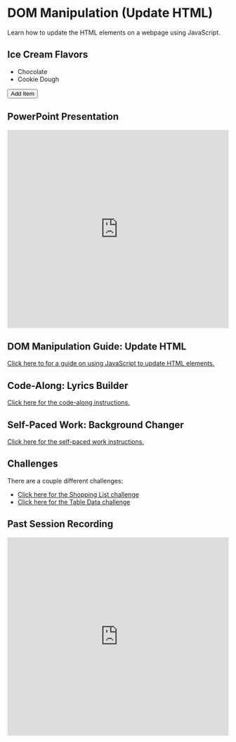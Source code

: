 # DOM Manipulation (Update HTML)

Learn how to update the HTML elements on a webpage using JavaScript.
<h2>Ice Cream Flavors</h2>
<ul id="itemList">
        <li>Chocolate</li>
        <li>Cookie Dough</li>
    </ul>

<button onclick="addItem()">Add Item</button>

 <script>
        function addItem() {
            let newItem = document.createElement('li');
            newItem.textContent = prompt('What item would you like to add?');
            document.getElementById('itemList').appendChild(newItem);
        }
    </script>

## PowerPoint Presentation

<iframe src='https://view.officeapps.live.com/op/embed.aspx?src=https://hylandtechclub.com/web-102/DomManipulationContinued/DomManipulationContinued.pptx' width='100%' height='450px' frameborder='0'></iframe>

## DOM Manipulation Guide: Update HTML

[Click here to for a guide on using JavaScript to update HTML elements.](DomManipulationUpdateHtml.md)

## Code-Along: Lyrics Builder

[Click here for the code-along instructions.](LyricsCodeAlong.md)

## Self-Paced Work: Background Changer

[Click here for the self-paced work instructions.](SelfPacedWork.md)

## Challenges

There are a couple different challenges:

- [Click here for the Shopping List challenge](Challenges/ShoppingListChallenge.md)
- [Click here for the Table Data challenge](Challenges/TableDataChallenge.md)

## Past Session Recording

<iframe width="100%" height="450px" src="https://www.youtube.com/embed/NJYJDe5dbrk" title="YouTube video player" frameborder="0" allow="accelerometer; autoplay; clipboard-write; encrypted-media; gyroscope; picture-in-picture" allowfullscreen></iframe>

